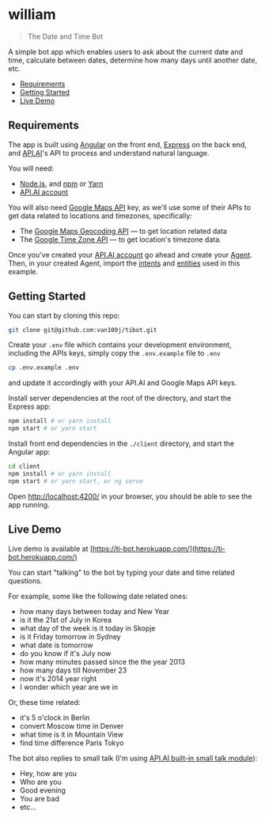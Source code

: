 # william
> The Date and Time Bot

A simple bot app which enables users to ask about the current date and time, calculate between dates, determine how many days until another date, etc.

* [Requirements](#requirements)
* [Getting Started](#getting-started)
* [Live Demo](#live-demo)

## Requirements

The app is built using [Angular](https://angular.io/) on the front end, [Express](https://expressjs.com/) on the back end, and [API.AI](https://api.ai/)'s API to process and understand natural language.

You will need:
- [Node.js](https://nodejs.org/en/), and [npm](https://docs.npmjs.com/getting-started/installing-node) or [Yarn](https://yarnpkg.com/en/)
- [API.AI account](https://console.api.ai/api-client/#/login)

You will also need [Google Maps API](https://developers.google.com/maps/get-started/) key, as we'll use some of their APIs to get data related to locations and timezones, specifically:
- The [Google Maps Geocoding API](https://developers.google.com/maps/documentation/geocoding/start) — to get location related data
- The [Google Time Zone API](https://developers.google.com/maps/documentation/timezone/intro) — to get location's timezone data.

Once you've created your [API.AI account](https://console.api.ai/api-client/#/login) go ahead and create your [Agent](https://api.ai/docs/agents). Then, in your created Agent, import the [intents](./data/intents) and [entities](./data/entities) used in this example.

## Getting Started

You can start by cloning this repo:

```bash
git clone git@github.com:van100j/tibot.git
```

Create your `.env` file which contains your development environment, including the APIs keys, simply copy the `.env.example` file to `.env`
```bash
cp .env.example .env
```
and update it accordingly with your API.AI and Google Maps API keys.

Install server dependencies at the root of the directory, and start the Express app:
```bash
npm install # or yarn install
npm start # or yarn start
```

Install front end dependencies in the `./client` directory, and start the Angular app:
```bash
cd client
npm install # or yarn install
npm start # or yarn start, or ng serve
```

Open [http://localhost:4200/](http://localhost:4200/) in your browser, you should be able to see the app running.

## Live Demo

Live demo is available at [https://ti-bot.herokuapp.com/](https://ti-bot.herokuapp.com/)

You can start "talking" to the bot by typing your date and time related questions.

For example, some like the following date related ones:
* how many days between today and New Year
* is it the 21st of July in Korea
* what day of the week is it today in Skopje
* is it Friday tomorrow in Sydney
* what date is tomorrow
* do you know if it's July now
* how many minutes passed since the the year 2013
* how many days till November 23
* now it's 2014 year right
* I wonder which year are we in

Or, these time related:
* it's 5 o'clock in Berlin
* convert Moscow time in Denver
* what time is it in Mountain View
* find time difference Paris Tokyo

The bot also replies to small talk (I'm using [API.AI built-in small talk module](https://api.ai/docs/reference/small-talk)):
* Hey, how are you
* Who are you
* Good evening
* You are bad
* etc...
